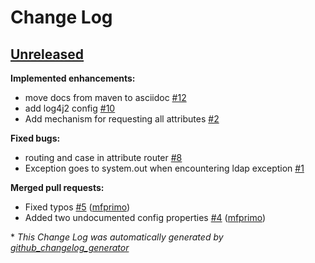 # Change Log

## [Unreleased](https://github.com/tremolosecurity/MyVirtualDirectory/tree/HEAD)

**Implemented enhancements:**

- move docs from maven to asciidoc [\#12](https://github.com/TremoloSecurity/MyVirtualDirectory/issues/12)
- add log4j2 config [\#10](https://github.com/TremoloSecurity/MyVirtualDirectory/issues/10)
- Add mechanism for requesting all attributes [\#2](https://github.com/TremoloSecurity/MyVirtualDirectory/issues/2)

**Fixed bugs:**

- routing and case in attribute router [\#8](https://github.com/TremoloSecurity/MyVirtualDirectory/issues/8)
- Exception goes to system.out when encountering ldap exception [\#1](https://github.com/TremoloSecurity/MyVirtualDirectory/issues/1)

**Merged pull requests:**

- Fixed typos [\#5](https://github.com/TremoloSecurity/MyVirtualDirectory/pull/5) ([mfprimo](https://github.com/mfprimo))
- Added two undocumented config properties [\#4](https://github.com/TremoloSecurity/MyVirtualDirectory/pull/4) ([mfprimo](https://github.com/mfprimo))



\* *This Change Log was automatically generated by [github_changelog_generator](https://github.com/skywinder/Github-Changelog-Generator)*
